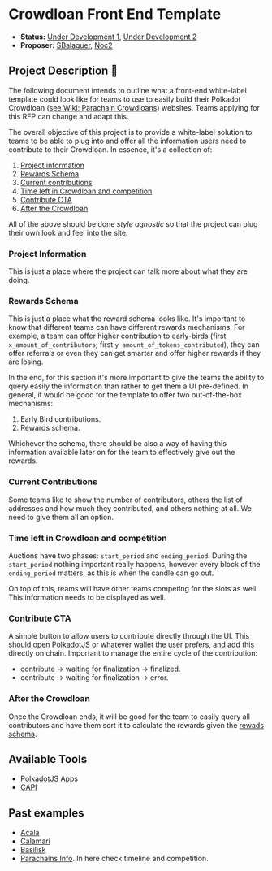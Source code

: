 # Crowdloan Front End Template

* **Status:** [Under Development 1](https://github.com/w3f/Grants-Program/blob/master/applications/crowdloan_frontend_template.md), [Under Development 2](https://github.com/w3f/Grants-Program/blob/master/applications/Crowdloans-FET.md)
* **Proposer:** [SBalaguer](https://github.com/SBalaguer), [Noc2](https://github.com/Noc2)

## Project Description :page_facing_up: 

The following document intends to outline what a front-end white-label template could look like for teams to use to easily build their Polkadot Crowdloan ([see Wiki: Parachain Crowdloans](https://wiki.polkadot.network/docs/learn-crowdloans)) websites. Teams applying for this RFP can change and adapt this. 

The overall objective of this project is to provide a white-label solution to teams to be able to plug into and offer all the information users need to contribute to their Crowdloan. In essence, it's a collection of:
1. [Project information](#project-information)
2. [Rewards Schema](#rewards-schema)
3. [Current contributions](#current-contributions)
4. [Time left in Crowdloan and competition](#time-left-in-crowdloan-and-competition)
5. [Contribute CTA](#contribute-cta)
6. [After the Crowdloan](#after-the-crowdloan)

All of the above should be done _style agnostic_ so that the project can plug their own look and feel into the site.

### Project Information

This is just a place where the project can talk more about what they are doing.

### Rewards Schema

This is just a place what the reward schema looks like. It's important to know that different teams can have different rewards mechanisms. For example, a team can offer higher contribution to early-birds (first `x_amount_of_contributors`; first `y amount_of_tokens_contributed`), they can offer referrals or even they can get smarter and offer higher rewards if they are losing. 

In the end, for this section it's more important to give the teams the ability to query easily the information than rather to get them a UI pre-defined. In general, it would be good for the template to offer two out-of-the-box mechanisms:
1. Early Bird contributions.
2. Rewards schema.

Whichever the schema, there should be also a way of having this information available later on for the team to effectively give out the rewards.

### Current Contributions

Some teams like to show the number of contributors, others the list of addresses and how much they contributed, and others nothing at all. We need to give them all an option.

### Time left in Crowdloan and competition

Auctions have two phases: `start_period` and `ending_period`. During the `start_period` nothing important really happens, however every block of the `ending_period` matters, as this is when the candle can go out.

On top of this, teams will have other teams competing for the slots as well. This information needs to be displayed as well.

### Contribute CTA

A simple button to allow users to contribute directly through the UI. This should open PolkadotJS or whatever wallet the user prefers, and add this directly on chain. Important to manage the entire cycle of the contribution: 
- contribute -> waiting for finalization -> finalized.
- contribute -> waiting for finalization -> error.

### After the Crowdloan

Once the Crowdloan ends, it will be good for the team to easily query all contributors and have them sort it to calculate the rewards given the [rewads schema](#Rewards-Schema).

## Available Tools
- [PolkadotJS Apps](https://polkadot.js.org/docs/)
- [CAPI](https://github.com/paritytech/capi)

## Past examples
- [Acala](https://acala.network/acala/join-acala)
- [Calamari](https://mantanetwork.medium.com/the-calamari-crowdloan-on-kusama-74a3cb2a2a4b)
- [Basilisk](https://loan.bsx.fi/)
- [Parachains Info](https://parachains.info/auctions). In here check timeline and competition.
